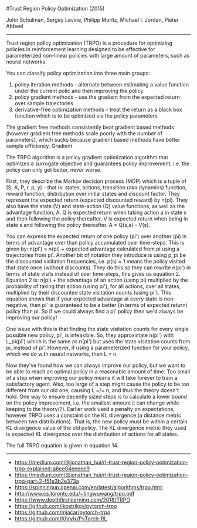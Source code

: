 #Trust Region Policy Optimization (2015)

John Schulman, Sergey Levine, Philipp Moritz, Michael I. Jordan, Pieter Abbeel

---

Trust region policy optimization (TRPO) is a procedure for optimizing policies in reinforcement learning designed to be effective for parameterized non-linear policies with large amount of parameters, such as neural networks. 

You can classify policy optimization into three main groups:

1. policy iteration methods - alternate between estimating a value function under the current polic and then improving the policy
1. policy gradient methods - use the gradient from the expected return over sample trajectories
1. derivative-free optimization methods - treat the return as a black box function which is to be optimized via the policy parameters

The gradient free methods consistently beat gradient based methods (however gradient free methods scale poorly with the number of parameters), which sucks because gradient based methods have better sample efficiency. Gradient 

The TRPO algorithm is a policy gradient optimization algorithm that optimizes a surrogate objective and guarantees policy improvement, i.e. the policy can only get better, never worse. 

First, they describe the Markov decision process (MDP) which is a tuple of (S, A, P, r, p, y) - that is: states, actions, transition (aka dynamics) function, reward function, distribution over initial states and discount factor. They represent the expected return (expected discounted reward) by n(pi). They also have the state (V) and state-action (Q) value functions, as well as the advantage function, A. Q is expected return when taking action a in state s and then following the policy thereafter. V is expected return when being in state s and following the policy thereafter. A = Q(s,a) - V(s). 

You can express the expected return of one policy (pi') over another (pi) in terms of advantage over than policy accumulated over time-steps. This is given by: n(pi') = n(pi) + expected advantage calculated from pi using a trajectories from pi'. Another bit of notation they introduce is using p_pi be the discounted visitation frequencies, i.e. p(s) = 1 means the policy visited that state once (without discounts). They do this so they can rewrite n(pi') in terms of state visits instead of over time-steps, this gives us equation 2. Equation 2 is: n(pi) + the advantage of an action (using pi) multiplied by the probability of taking that action (using pi'), for all actions, over all states, multiplied by their discounted state visitation counts (using pi'). This equation shows that if your expected advantage at every state is non-negative, then pi' is guaranteed to be a better (in terms of expected return) policy than pi. So if we could always find a pi' policy then we'd always be improving our policy!

One issue with this is that finding the state visitation counts for every single possible new policy, pi', is infeasible. So, they approximate n(pi') with L_pi(pi') which is the same as n(pi') but uses the state visitation counts from pi, instead of pi'. However, if using a parameterized function for your policy, which we do with neural networks, then L = n.

Now they've found how we can always improve our policy, but we want to be able to reach an optimal policy in a reasonable amount of time. Too small of a step when improving our policy means it will take forever to train a satisfactory agent. Also, too large of a step might cause the policy to be too different from our old one, causing L =/= n, and thus the theory doesn't hold. One way to ensure decently sized steps is to calculate a lower bound on the policy improvement, i.e. the smallest amount it can change while keeping to the theory(?). Earlier work used a penalty on expectations, however TRPO uses a constaint on the KL divergence (a distance metric between two distributions). That is, the new policy must be within a certain KL divergence value of the old policy. The KL divergence metric they used is expected KL divergence over the distribution of actions for all states.

The full TRPO equation is given in equation 14. 

---

- https://medium.com/@jonathan_hui/rl-trust-region-policy-optimization-trpo-explained-a6ee04eeeee9
- https://medium.com/@jonathan_hui/rl-trust-region-policy-optimization-trpo-part-2-f51e3b2e373a
- https://spinningup.openai.com/en/latest/algorithms/trpo.html
- http://www.cs.toronto.edu/~tingwuwang/trpo.pdf
- https://www.depthfirstlearning.com/2018/TRPO
- https://github.com/ikostrikov/pytorch-trpo
- https://github.com/mjacar/pytorch-trpo
- https://github.com/Khrylx/PyTorch-RL